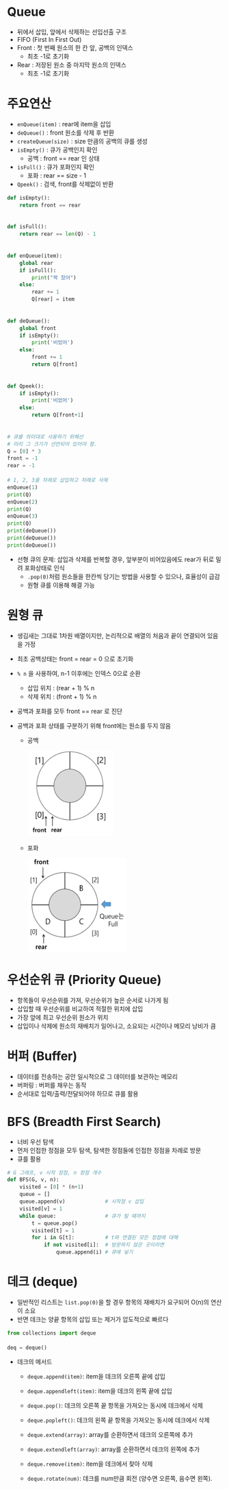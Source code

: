 # Queue

- 뒤에서 삽입, 앞에서 삭제하는 선입선출 구조
- FIFO (First In First Out)
- Front : 첫 번째 원소의 한 칸 앞, 공백의 인덱스
  - 최초 -1로 초기화
- Rear : 저장된 원소 중 마지막 원소의 인덱스
  - 최초 -1로 초기화



# 주요연산

- `enQueue(item)` : rear에 item을 삽입
- `deQueue()` : front 원소를 삭제 후 반환
- `createQueue(size)` : size 만큼의 공백의 큐를 생성
- `isEmpty()` : 큐가 공백인지 확인
  - 공백 : front == rear 인 상태
- `isFull()` : 큐가 포화인지 확인
  - 포화 : rear == size - 1
- `Qpeek()` : 검색, front를 삭제없이 반환

```python
def isEmpty():
    return front == rear


def isFull():
    return rear == len(Q) - 1


def enQueue(item):
    global rear
    if isFull():
        print("꽉 찼어")
    else:
        rear += 1
        Q[rear] = item


def deQueue():
    global front
    if isEmpty():
        print('비었어')
    else:
        front += 1
        return Q[front]


def Qpeek():
    if isEmpty():
        print('비었어')
    else:
        return Q[front+1]

    
# 큐를 의미대로 사용하기 위해선
# 미리 그 크기가 선언되어 있어야 함.
Q = [0] * 3
front = -1
rear = -1

# 1, 2, 3을 차례로 삽입하고 차례로 삭제
enQueue(1)
print(Q)
enQueue(2)
print(Q)
enQueue(3)
print(Q)
print(deQueue())
print(deQueue())
print(deQueue())
```

- 선형 큐의 문제: 삽입과 삭제를 반복할 경우, 앞부분이 비어있음에도 rear가 뒤로 밀려 포화상태로 인식
  - `.pop(0)`처럼 원소들을 한칸씩 당기는 방법을 사용할 수 있으나, 효율성이 급감
  - 원형 큐를 이용해 해결 가능





# 원형 큐

- 생김새는 그대로 1차원 배열이지만, 논리적으로 배열의 처음과 끝이 연결되어 있음을 가정
- 최초 공백상태는 front = rear = 0 으로 초기화
- `% n` 을 사용하여, n-1 이후에는 인덱스 0으로 순환
  - 삽입 위치 : (rear + 1) % n
  - 삭제 위치 : (front + 1) % n
- 공백과 포화를 모두 front == rear 로 진단

- 공백과 포화 상태를 구분하기 위해 front에는 원소를 두지 않음

  - 공백

    <img src="05_Queue.assets/image-20220330091433901.png" height="200px" width="200px" alt="image-20220330091433901"/>

  - 포화

    <img src="05_Queue.assets/image-20220330091613293.png" height="220px" width="230px" alt="image-20220330091613293"/>






# 우선순위 큐 (Priority Queue)

- 항목들이 우선순위를 가져, 우선순위가 높은 순서로 나가게 됨
- 삽입할 때 우선순위를 비교하여 적절한 위치에 삽입
- 가장 앞에 최고 우선순위 원소가 위치
- 삽입이나 삭제에 원소의 재배치가 일어나고, 소요되는 시간이나 메모리 낭비가 큼



# 버퍼 (Buffer)

- 데이터를 전송하는 공안 일시적으로 그 데이터를 보관하는 메모리
- 버퍼링 : 버퍼를 채우는 동작
- 순서대로 입력/출력/전달되어야 하므로 큐를 활용



# BFS (Breadth First Search)

- 너비 우선 탐색
- 먼저 인접한 정점을 모두 탐색, 탐색한 정점들에 인접한 정점을 차례로 방문
- 큐를 활용

```python
# G 그래프, v 시작 정점, n 정점 개수
def BFS(G, v, n):
    visited = [0] * (n+1)
    queue = []
    queue.append(v) 			# 시작점 v 삽입
    visited[v] = 1
    while queue:				# 큐가 빌 때까지
        t = queue.pop()
        visited[t] = 1
        for i in G[t]:			# t와 연결된 모든 정점에 대해
            if not visited[i]: 	# 방문하지 않은 곳이라면
                queue.append(i) # 큐에 넣기
```



# 데크 (deque)

- 일반적인 리스트는 `list.pop(0)`을 할 경우 항목의 재배치가 요구되어 O(n)의 연산이 소요
- 반면 데크는 양끝 항목의 삽입 또는 제거가 압도적으로 빠르다

```python
from collections import deque

deq = deque()
```

- 데크의 메서드

  - `deque.append(item)`: item을 데크의 오른쪽 끝에 삽입

  - `deque.appendleft(item)`: item을 데크의 왼쪽 끝에 삽입

  - `deque.pop()`: 데크의 오른쪽 끝 항목을 가져오는 동시에 데크에서 삭제

  - `deque.popleft()`: 데크의 왼쪽 끝 항목을 가져오는 동시에 데크에서 삭제

  - `deque.extend(array)`: array를 순환하면서 데크의 오른쪽에 추가

  - `deque.extendleft(array)`: array를 순환하면서 데크의 왼쪽에 추가

  - `deque.remove(item)`: item을 데크에서 찾아 삭제

  - `deque.rotate(num)`: 데크를 num만큼 회전 (양수면 오른쪽, 음수면 왼쪽).